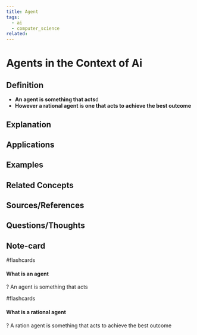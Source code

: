 ```yaml
---
title: Agent
tags:
  - ai
  - computer_science
related:
---
```

# Agents in the Context of Ai

## Definition
- **An agent is something that acts**d
- **However a rational agent is one that acts to achieve the best outcome**
## Explanation

## Applications

## Examples

## Related Concepts

## Sources/References

## Questions/Thoughts

## Note-card
#flashcards 
#### What is an agent
?
An agent is something that acts
<!--SR:!2023-10-12,12,270-->

#flashcards 
#### What is a rational agent
?
A ration agent is something that acts to achieve the best outcome
<!--SR:!2023-09-29,4,270-->

